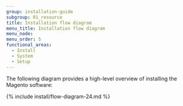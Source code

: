```yaml
---
group: installation-guide
subgroup: 01_resource
title: Installation flow diagram
menu_title: Installation flow diagram
menu_node:
menu_order: 5
functional_areas:
  - Install
  - System
  - Setup
---
```


The following diagram provides a high-level overview of installing the Magento software:

{% include install/flow-diagram-24.md %}
